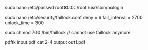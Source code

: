 sudo nano /etc/passwd
root:x:0:0::/root:/usr/sbin/nologin

sudo nano /etc/security/faillock.conf
deny = 6
fail_interval = 2700
unlock_time = 300

sudo chmod 700 /bin/faillock
// cannot use faillock anymore


pdftk input.pdf cat 2-4 output out1.pdf
